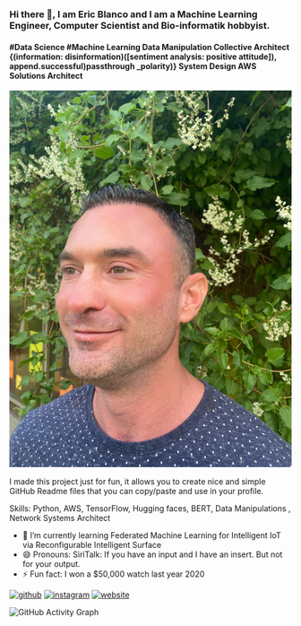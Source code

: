 ### Hi there 👋, I am Eric Blanco and I am a Machine Learning Engineer, Computer Scientist and Bio-informatik hobbyist.
#### #Data Science #Machine Learning Data Manipulation Collective Architect {(information: disinformation)([sentiment analysis: positive attitude]), append.successful)passthrough _polarity)} System Design AWS Solutions Architect
![#Data Science #Machine Learning Data Manipulation Collective Architect {(information: disinformation)([sentiment analysis: positive attitude]), append.successful)passthrough _polarity)} System Design AWS Solutions Architect](https://github.com/ericblanco/EricBlancosf/blob/main/PSFix_20210529_012908.jpeg?raw=true)

I made this project just for fun, it allows you to create nice and simple GitHub Readme files that you can copy/paste and use in your profile.

Skills: Python, AWS, TensorFlow, Hugging faces, BERT, Data Manipulations , Network Systems Architect

- 🌱 I’m currently learning Federated Machine Learning for Intelligent IoT via Reconfigurable Intelligent Surface 
- 😄 Pronouns: SiriTalk: If you have an input and I have an insert.  But not for your output.  
- ⚡ Fun fact: I won a $50,000 watch last year 2020 


[<img src='https://cdn.jsdelivr.net/npm/simple-icons@3.0.1/icons/github.svg' alt='github' height='40'>](https://github.com/https://github.com/ericblanco)  [<img src='https://cdn.jsdelivr.net/npm/simple-icons@3.0.1/icons/instagram.svg' alt='instagram' height='40'>](https://www.instagram.com/ericblancosf/)  [<img src='https://cdn.jsdelivr.net/npm/simple-icons@3.0.1/icons/icloud.svg' alt='website' height='40'>](ericblanco.com)  

![GitHub Activity Graph](https://activity-graph.herokuapp.com/graph?username=https://github.com/ericblanco)  

